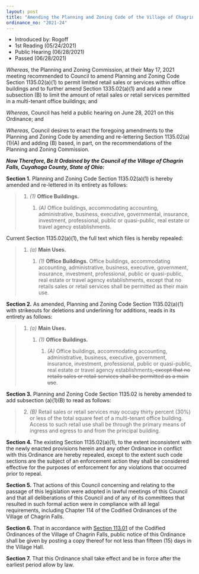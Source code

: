 ```yaml
---
layout: post
title: "Amending the Planning and Zoning Code of the Village of Chagrin Falls and Amending Section 1135.02(a)(1) and Adding New Section 1135.02(a)(1)(B)"
ordinance_no: "2021-24"
---
```


- Introduced by: Rogoff
- 1st Reading (05/24/2021)
- Public Hearing (06/28/2021)
- Passed (06/28/2021)

_Whereas,_ the Planning and Zoning Commission, at their May 17, 2021 meeting
recommended to Council to amend Planning and Zoning Code Section 1135.02(a)(1)
to permit limited retail sales or services within office buildings and to
further amend Section 1335.02(a)(1) and add a new subsection (B) to limit the
amount of retail sales or retail services permitted in a multi-tenant office
buildings; and

_Whereas,_ Council has held a public hearing on June 28, 2021 on this Ordinance;
and

_Whereas,_ Council desires to enact the foregoing amendments to the Planning and
Zoning Code by amending and re-lettering Section 1135.02(a)(1)(A) and adding (B)
based, in part, on the recommendations of the Planning and Zoning Commission.

**_Now Therefore, Be It Ordained by the Council of the Village of Chagrin Falls,
Cuyahoga County, State of Ohio:_**

**Section 1.** Planning and Zoning Code Section 1135.02(a)(1) is hereby amended
and re-lettered in its entirety as follows:

> 1. _(1)_ **Office Buildings.**
>
>     1. _(A)_ Office buildings, accommodating accounting, administrative,
>     business, executive, governmental, insurance, investment, professional,
>     public or quasi-public, real estate or travel agency establishments.

Current Section 1135.02(a)(1), the full text which files is hereby repealed:

> 1. _(a)_ **Main Uses.**
>
>     1. _(1)_ **Office Buildings.** Office buildings, accommodating accounting,
>     administrative, business, executive, government, insurance, investment,
>     professional, public or quasi-public, real estate or travel agency
>     establishments, except that no retails sales or retail services shall be
>     permitted as their main use.

**Section 2.** As amended, Planning and Zoning Code Section 1135.02(a)(1) with
strikeouts for deletions and underlining for additions, reads in its entirety as
follows:

> 1. _(a)_ **Main Uses.**
>
>     1. _(1)_ **Office Buildings.**
>
>         1. _(A)_ Office buildings, accommodating accounting, administrative,
>         business, executive, government, insurance, investment, professional,
>         public or quasi-public, real estate or travel agency
>         establishments<del>, except that no retails sales or retail services
>         shall be permitted as a main use</del>.

**Section 3.** Planning and Zoning Code Section 1135.02 is hereby amended to add
subsection (a)(1)(B) to read as follows:

> 2. _(B)_ Retail sales or retail services may occupy thirty percent (30%) or
> less of the total square feet of a multi-tenant office building. Access to
> such retail use shall be through the primary means of ingress and egress to
> and from the principal building.

**Section 4.** The existing Section 1135.02(a)(1), to the extent inconsistent
with the newly enacted provisions herein and any other Ordinance in conflict
with this Ordinance are hereby repealed, except to the extent such code sections
are the subject of an enforcement action they shall be considered effective for
the purposes of enforcement for any violations that occurred prior to repeal.

**Section 5.** That actions of this Council concerning and relating to the
passage of this legislation were adopted in lawful meetings of this Council and
that all deliberations of this Council and of any of its committees that
resulted in such formal action were in compliance with all legal requirements,
including Chapter 114 of the Codified Ordinances of the Village of Chagrin
Falls.

**Section 6.** That in accordance with [Section 113.01][CF Section 113.01] of
the Codified Ordinances of the Village of Chagrin Falls, public notice of this
Ordinance shall be given by posting a copy thereof for not less than fifteen
(15) days in the Village Hall.

**Section 7.** That this Ordinance shall take effect and be in force after the
earliest period allow by law.

[CF Section 113.01]:</chapters/chapter-113-ordinances-and-resolutions/#11301-publication-and-posting>

